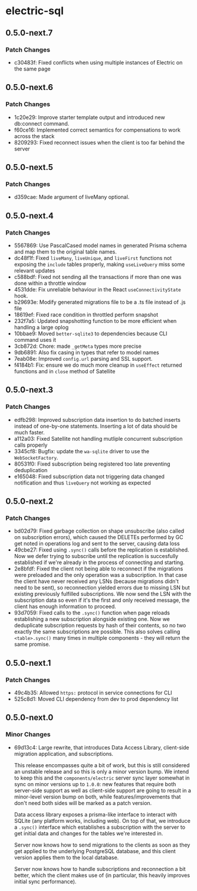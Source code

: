 # electric-sql

## 0.5.0-next.7

### Patch Changes

- c30483f: Fixed conflicts when using multiple instances of Electric on the same page

## 0.5.0-next.6

### Patch Changes

- 1c20e29: Improve starter template output and introduced new db:connect command.
- f60ce16: Implemented correct semantics for compensations to work across the stack
- 8209293: Fixed reconnect issues when the client is too far behind the server

## 0.5.0-next.5

### Patch Changes

- d359cae: Made argument of liveMany optional.

## 0.5.0-next.4

### Patch Changes

- 5567869: Use PascalCased model names in generated Prisma schema and map them to the original table names.
- dc48f1f: Fixed `liveMany`, `liveUnique`, and `liveFirst` functions not exposing the `include` tables properly, making `useLiveQuery` miss some relevant updates
- c588bdf: Fixed not sending all the transactions if more than one was done within a throttle window
- 4531dde: Fix unreliable behaviour in the React `useConnectivityState` hook.
- b29693e: Modify generated migrations file to be a .ts file instead of .js file
- 18619ef: Fixed race condition in throttled perform snapshot
- 232f7a5: Updated snapshotting function to be more efficient when handling a large oplog
- 10bbae9: Moved `better-sqlite3` to dependencies because CLI command uses it
- 3cb872d: Chore: made `_getMeta` types more precise
- 9db6891: Also fix casing in types that refer to model names
- 7eab08e: Improved `config.url` parsing and SSL support.
- f4184b1: Fix: ensure we do much more cleanup in `useEffect` returned functions and in `close` method of Satellite

## 0.5.0-next.3

### Patch Changes

- edfb298: Improved subscription data insertion to do batched inserts instead of one-by-one statements. Inserting a lot of data should be much faster.
- a112a03: Fixed Satellite not handling mutliple concurrent subscription calls properly
- 3345cf8: Bugfix: update the `wa-sqlite` driver to use the `WebSocketFactory`.
- 80531f0: Fixed subscription being registered too late preventing deduplication
- e165048: Fixed subscription data not triggering data changed notification and thus `liveQuery` not working as expected

## 0.5.0-next.2

### Patch Changes

- bd02d79: Fixed garbage collection on shape unsubscribe (also called on subscription errors), which caused the DELETEs performed by GC get noted in operations log and sent to the server, causing data loss
- 49cbe27: Fixed using `.sync()` calls before the replication is established. Now we defer trying to subscribe until the replication is succesfully established if we're already in the process of connecting and starting.
- 2e8bfdf: Fixed the client not being able to reconnect if the migrations were preloaded and the only operation was a subscription. In that case the client have never received any LSNs (because migrations didn't need to be sent), so reconnection yielded errors due to missing LSN but existing previously fulfilled subscriptions. We now send the LSN with the subscription data so even if it's the first and only received message, the client has enough information to proceed.
- 93d7059: Fixed calls to the `.sync()` function when page reloads establishing a new subscription alongside existing one. Now we deduplicate subscription requests by hash of their contents, so no two exactly the same subscriptions are possible. This also solves calling `<table>.sync()` many times in multiple components - they will return the same promise.

## 0.5.0-next.1

### Patch Changes

- 49c4b35: Allowed `https:` protocol in service connections for CLI
- 525c8d1: Moved CLI dependency from dev to prod dependency list

## 0.5.0-next.0

### Minor Changes

- 69d13c4: Large rewrite, that introduces Data Access Library, client-side migration application, and subscriptions.

  This release encompasses quite a bit of work, but this is still considered an unstable release and so this is only a minor version bump.
  We intend to keep this and the `components/electric` server sync layer somewhat in sync on minor versions up to `1.0.0`: new features that require both server-side support as well as client-side support are going to result in a minor-level version bump on both, while features/improvements that don't need both sides will be marked as a patch version.

  Data access library exposes a prisma-like interface to interact with SQLite (any platform works, including web). On top of that, we introduce a `.sync()` interface which establishes a subscription with the server to get initial data and changes for the tables we're interested in.

  Server now knows how to send migrations to the clients as soon as they get applied to the underlying PostgreSQL database, and this client version applies them to the local database.

  Server now knows how to handle subscriptions and reconnection a bit better, which the client makes use of (in particular, this heavily improves initial sync performance).
